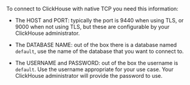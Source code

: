 To connect to ClickHouse with native TCP you need this information:

- The HOST and PORT: typically the port is 9440 when using TLS, or 9000 when not using TLS, but these are configurable by your ClickHouse administrator. 

- The DATABASE NAME: out of the box there is a database named `default`, use the name of the database that you want to connect to.

- The USERNAME and PASSWORD: out of the box the username is `default`. Use the username appropriate for your use case.  Your ClickHouse administrator will provide the password to use. 


